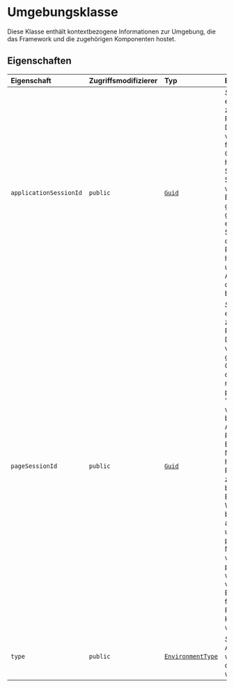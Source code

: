 # <a name="environment-class"></a>Umgebungsklasse







Diese Klasse enthält kontextbezogene Informationen zur Umgebung, die das Framework und die zugehörigen Komponenten hostet.



## <a name="properties"></a>Eigenschaften

| Eigenschaft     | Zugriffsmodifizierer | Typ | Beschreibung|
|:-------------|:----|:-------|:-----------|
|`applicationSessionId`     | `public` | [`Guid`](../sp-core-library/guid.md) | _Schreibgeschützt._ Ein eindeutiger Bezeichner, der zum Korrelieren der Protokollierung und anderer Diagnoseinformationen verwendet wird. Er besteht für die Dauer der Clientanwendungsinstanz, d. h. er beginnt mit der Serveranforderung, die die Seite rendert, und endet z. B., wenn die Browserregisterkarte geschlossen wird oder F5 gedrückt wird, um die Seite erneut zu laden. Beachten Sie, dass, wenn der Router der Anwendung Router In-Place-Navigation (über die history.pushState()-API) unterstützt, die Anwendungssitzung während dieser Übergänge bestehen bleibt. |
|`pageSessionId`     | `public` | [`Guid`](../sp-core-library/guid.md) | _Schreibgeschützt._ Ein eindeutiger Bezeichner, der zum Korrelieren der Protokollierung und anderer Diagnoseinformationen verwendet wird. Während die gesamte Lebensdauer der Clientanwendungsinstanz von der applicationSessionId nachverfolgt wird, verfolgt pageSessionId eine einzelne "Seite" nach, die gerendert wird. Nehmen Sie beispielsweise an, dass die Anwendung ursprünglich PageA lädt und dass der Benutzer dann eine In-Place-Navigation (über die history.pushState()-API) zu PageB durchführt und dann zurück zu PageA navigiert, bevor er schließlich die Browserregisterkarte schließt. Während dieser Sequenz bleibt die applicationSessionId unverändert, jedoch wird die pageSessionId bei jeder Navigation geändert. Die 3 verschiedenen pageSessionId-Werte werden von der Diagnose verwendet, z. B. um Erfolg-/Fehlschlagsstatistiken für PageA unabhängig von PageB nachzuverfolgen. Das Konzept einer "Seite" wird von der Anwendung definiert. |
|`type`     | `public` | [`EnvironmentType`](../sp-core-library/environmenttype.md) | _Schreibgeschützt._ Eine Aufzählung, die beschreibt, in welcher Art von Umgebung das Framework ausgeführt wird. |







